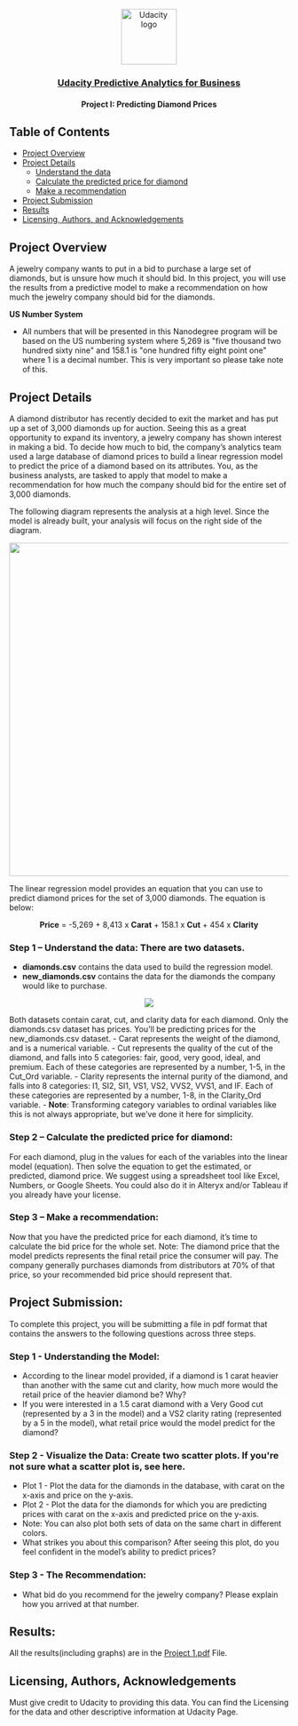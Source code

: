 <p align="center">
  <a href="https://www.udacity.com/">
    <img src='https://course_report_production.s3.amazonaws.com/rich/rich_files/rich_files/5511/s300/udacity-logo.png' alt="Udacity logo" width = 100px>
   </a>
</p>

<h3 align="center"><a href = "https://www.udacity.com/course/predictive-analytics-for-business-nanodegree--nd008t"> Udacity Predictive Analytics for Business</a></h3>
<h4 align="center">Project I: Predicting Diamond Prices</h4>


## Table of Contents
- [Project Overview](#project_overview)
- [Project Details](#details)
  - [Understand the data](#understand)
  - [Calculate the predicted price for diamond](#calculate)
  - [Make a recommendation](#recommendation)
- [Project Submission](#submission)
- [Results](#results)
- [Licensing, Authors, and Acknowledgements](#licensing)


## Project Overview <a name="project_overview"></a>

A jewelry company wants to put in a bid to purchase a large set of diamonds, but is unsure how much it should bid. In this project, you will use the results from a predictive model to make a recommendation on how much the jewelry company should bid for the diamonds.

<b>US Number System</b>
- All numbers that will be presented in this Nanodegree program will be based on the US numbering system where 5,269 is "five thousand two hundred sixty nine" and 158.1 is "one hundred fifty eight point one" where 1 is a decimal number. This is very important so please take note of this.

## Project Details <a name="details"></a>
A diamond distributor has recently decided to exit the market and has put up a set of 3,000 diamonds up for auction. Seeing this as a great opportunity to expand its inventory, a jewelry company has shown interest in making a bid. To decide how much to bid, the company’s analytics team used a large database of diamond prices to build a linear regression model to predict the price of a diamond based on its attributes. You, as the business analysts, are tasked to apply that model to make a recommendation for how much the company should bid for the entire set of 3,000 diamonds.

The following diagram represents the analysis at a high level. Since the model is already built, your analysis will focus on the right side of the diagram.

<p align=center>
  <img src="https://video.udacity-data.com/topher/2017/February/58a4e35b_predictive-diagram/predictive-diagram.png" width=600px>
</p>

The linear regression model provides an equation that you can use to predict diamond prices for the set of 3,000 diamonds. The equation is below:
<p align=center>
  <b>Price</b> = -5,269 + 8,413 x <b>Carat</b> + 158.1 x <b>Cut</b> + 454 x <b>Clarity</b>
</p>


### Step 1 – Understand the data<a name="understand"></a>: There are two datasets.
- <b>diamonds.csv</b> contains the data used to build the regression model.
- <b>new_diamonds.csv</b> contains the data for the diamonds the company would like to purchase.
<p align=center>
  <img src="https://video.udacity-data.com/topher/2017/February/58a4de9c_data-snapshot/data-snapshot.png">
</p>
Both datasets contain carat, cut, and clarity data for each diamond. Only the diamonds.csv dataset has prices. You'll be predicting prices for the new_diamonds.csv dataset.
- Carat represents the weight of the diamond, and is a numerical variable.
- Cut represents the quality of the cut of the diamond, and falls into 5 categories: fair, good, very good, ideal, and premium. Each of these categories are represented by a number, 1-5, in the Cut_Ord variable.
- Clarity represents the internal purity of the diamond, and falls into 8 categories: I1, SI2, SI1, VS1, VS2, VVS2, VVS1, and IF. Each of these categories are represented by a number, 1-8, in the Clarity_Ord variable.
- <b>Note</b>: Transforming category variables to ordinal variables like this is not always appropriate, but we’ve done it here for simplicity.

### Step 2 – Calculate the predicted price for diamond:<a name="calculate"></a>
For each diamond, plug in the values for each of the variables into the linear model (equation). Then solve the equation to get the estimated, or predicted, diamond price. We suggest using a spreadsheet tool like Excel, Numbers, or Google Sheets. You could also do it in Alteryx and/or Tableau if you already have your license. 

### Step 3 – Make a recommendation:<a name="recommendation"></a>
Now that you have the predicted price for each diamond, it’s time to calculate the bid price for the whole set. Note: The diamond price that the model predicts represents the final retail price the consumer will pay. The company generally purchases diamonds from distributors at 70% of that price, so your recommended bid price should represent that.

## Project Submission:<a name="submission"></a>
To complete this project, you will be submitting a file in pdf format that contains the answers to the following questions across three steps.

### Step 1 - Understanding the Model:
- According to the linear model provided, if a diamond is 1 carat heavier than another with the same cut and clarity, how much more would the retail price of the heavier diamond be? Why?
- If you were interested in a 1.5 carat diamond with a Very Good cut (represented by a 3 in the model) and a VS2 clarity rating (represented by a 5 in the model), what retail price would the model predict for the diamond?

### Step 2 - Visualize the Data: Create two scatter plots. If you're not sure what a scatter plot is, see here.

- Plot 1 - Plot the data for the diamonds in the database, with carat on the x-axis and price on the y-axis.
- Plot 2 - Plot the data for the diamonds for which you are predicting prices with carat on the x-axis and predicted price on the y-axis.
- Note: You can also plot both sets of data on the same chart in different colors.
- What strikes you about this comparison? After seeing this plot, do you feel confident in the model’s ability to predict prices?

### Step 3 - The Recommendation: 
- What bid do you recommend for the jewelry company? Please explain how you arrived at that number.

## Results: <a name="results"></a>
All the results(including graphs) are in the <a href="https://github.com/Abhishek20182/Predicting-Diamond-Prices/blob/main/Project%201%20.pdf">Project 1.pdf</a> File.

## Licensing, Authors, Acknowledgements<a name="licensing"></a>
Must give credit to Udacity to providing this data. You can find the Licensing for the data and other descriptive information at Udacity Page.

